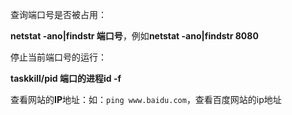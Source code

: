 查询端口号是否被占用：

**netstat -ano|findstr 端口号**，例如**netstat -ano|findstr 8080**



停止当前端口号的运行：

**taskkill/pid 端口的进程id -f**



查看网站的**IP**地址：如：`ping www.baidu.com`，查看百度网站的ip地址

